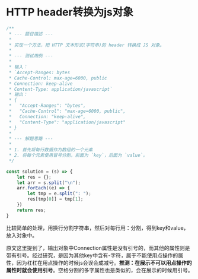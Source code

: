 # HTTP header转换为js对象

```js
/**
 * --- 题目描述 ---
 *
 * 实现一个方法，把 HTTP 文本形式(字符串)的 header 转换成 JS 对象。
 * 
 * --- 测试用例 ---
 * 
 * 输入：
 * `Accept-Ranges: bytes 
 * Cache-Control: max-age=6000, public
 * Connection: keep-alive
 * Content-Type: application/javascript`
 * 输出：
 * {
 *   "Accept-Ranges": "bytes",
 *   "Cache-Control": "max-age=6000, public",
 *   Connection: "keep-alive",
 *   "Content-Type": "application/javascript"
 * }
 *
 * --- 解题思路 ---
 *
 * 1. 首先将每行数据作为数组的一个元素
 * 2. 将每个元素使用冒号分割，前面为 `key`，后面为 `value`。
 */

const solution = (s) => {
    let res = {};
    let arr = s.split("\n");
    arr.forEach((e) => {
        let tmp = e.split(": ");
        res[tmp[0]] = tmp[1];
    })
    return res;
}
```

比较简单的处理，用换行分割字符串，然后对每行用：分割，得到key和value，放入对象中。

原文这里提到了，输出对象中Connection属性是没有引号的，而其他的属性则是带有引号。经过研究，是因为其他key中含有-字符，属于不能使用点操作的属性，因为杠杠在用点操作的时候js会误会成减号。**推测：在展示不可以用点操作的属性时就会使用引号**。空格分割的多字属性也是类似的，会在展示的时候用引号。